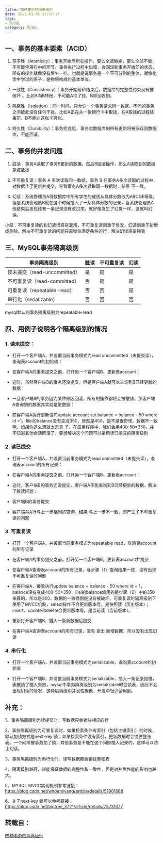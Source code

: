 ```yaml
---
title: 四种事务的隔离级别
date: 2021-01-06 17:37:17
tags:
- MySQL 
category: MySQL
---
```

## 一、事务的基本要素（ACID）

1. 原子性（Atomicity）：事务开始后所有操作，要么全部做完，要么全部不做，不可能停滞在中间环节。事务执行过程中出错，会回滚到事务开始前的状态，所有的操作就像没有发生一样。也就是说事务是一个不可分割的整体，就像化学中学过的原子，是物质构成的基本单位。


2. 一致性（Consistency）：事务开始前和结束后，数据库的完整性约束没有被破坏 。比如A向B转账，不可能A扣了钱，B却没收到。


3. 隔离性（Isolation）：同一时间，只允许一个事务请求同一数据，不同的事务之间彼此没有任何干扰。比如A正在从一张银行卡中取钱，在A取钱的过程结束前，B不能向这张卡转账。


4. 持久性（Durability）：事务完成后，事务对数据库的所有更新将被保存到数据库，不能回滚。

## 二、事务的并发问题

1. 脏读：事务A读取了事务B更新的数据，然后B回滚操作，那么A读取到的数据是脏数据
   

2. 不可重复读：事务 A 多次读取同一数据，事务 B 在事务A多次读取的过程中，对数据作了更新并提交，导致事务A多次读取同一数据时，结果 不一致。


3. 幻读：系统管理员A将数据库中所有学生的成绩从具体分数改为ABCDE等级，但是系统管理员B就在这个时候插入了一条具体分数的记录，当系统管理员A改结束后发现还有一条记录没有改过来，就好像发生了幻觉一样，这就叫幻读。


小结：不可重复读的和幻读很容易混淆，不可重复读侧重于修改，幻读侧重于新增或删除。解决不可重复读的问题只需锁住满足条件的行，解决幻读需要锁表


## 三、MySQL事务隔离级别

| 事务隔离级别 | 脏读 | 不可重复读 | 幻读 |
|  ----     | ---- |   ----  | ---- |
| 读未提交（read-uncommitted）| 是	| 是 | 是|
| 不可重复读（read-committed）	| 否 | 是 | 是
| 可重复读（repeatable-read）	| 否 | 否 | 是
| 串行化（serializable）      | 否 | 否 | 否

mysql默认的事务隔离级别为repeatable-read

## 四、用例子说明各个隔离级别的情况

### 1. 读未提交：

+ 打开一个客户端A，并设置当前事务模式为read uncommitted（未提交读），查询表account的初始值：


+ 在客户端A的事务提交之前，打开另一个客户端B，更新表account：


+ 这时，虽然客户端B的事务还没提交，但是客户端A就可以查询到B已经更新的数据：


+ 一旦客户端B的事务因为某种原因回滚，所有的操作都将会被撤销，那客户端A查询到的数据其实就是脏数据：


+ 在客户端A执行更新语句update account set balance = balance - 50 where id =1，lilei的balance没有变成350，居然是400，是不是很奇怪，数据不一致啊，如果你这么想就太天真 了，在应用程序中，我们会用400-50=350，并不知道其他会话回滚了，要想解决这个问题可以采用读已提交的隔离级别

### 2. 读已提交

+ 打开一个客户端A，并设置当前事务模式为read committed（未提交读），查询表account的所有记录：


+ 在客户端A的事务提交之前，打开另一个客户端B，更新表account：


+ 这时，客户端B的事务还没提交，客户端A不能查询到B已经更新的数据，解决了脏读问题：


+ 客户端B的事务提交


+ 客户端A执行与上一步相同的查询，结果 与上一步不一致，即产生了不可重复读的问题

### 3. 可重复读

+ 打开一个客户端A，并设置当前事务模式为repeatable read，查询表account的所有记录


+ 在客户端A的事务提交之前，打开另一个客户端B，更新表account并提交


+ 在客户端A查询表account的所有记录，与步骤（1）查询结果一致，没有出现不可重复读的问题


+ 在客户端A，接着执行update balance = balance - 50 where id = 1，balance没有变成400-50=350，lilei的balance值用的是步骤（2）中的350来算的，所以是300，数据的一致性倒是没有被破坏。可重复读的隔离级别下使用了MVCC机制，select操作不会更新版本号，是快照读（历史版本）；insert、update和delete会更新版本号，是当前读（当前版本）。


+ 重新打开客户端B，插入一条新数据后提交



+ 在客户端A查询表account的所有记录，没有 查出 新增数据，所以没有出现幻读


### 4. 串行化

+ 打开一个客户端A，并设置当前事务模式为serializable，查询表account的初始值

+ 打开一个客户端B，并设置当前事务模式为serializable，插入一条记录报错，表被锁了插入失败，mysql中事务隔离级别为serializable时会锁表，因此不会出现幻读的情况，这种隔离级别并发性极低，开发中很少会用到。



## 补充：

1、事务隔离级别为读提交时，写数据只会锁住相应的行

2、事务隔离级别为可重复读时，如果检索条件有索引（包括主键索引）的时候，默认加锁方式是next-key 锁；如果检索条件没有索引，更新数据时会锁住整张表。一个间隙被事务加了锁，其他事务是不能在这个间隙插入记录的，这样可以防止幻读。

3、事务隔离级别为串行化时，读写数据都会锁住整张表

4、隔离级别越高，越能保证数据的完整性和一致性，但是对并发性能的影响也越大。

5、MYSQL MVCC实现机制参考链接：https://blog.csdn.net/whoamiyang/article/details/51901888

6、关于next-key 锁可以参考链接：https://blog.csdn.net/bigtree_3721/article/details/73731377
 


## 转载自：
[四种事务的隔离级别
](https://blog.csdn.net/qq_39530754/article/details/82701753)